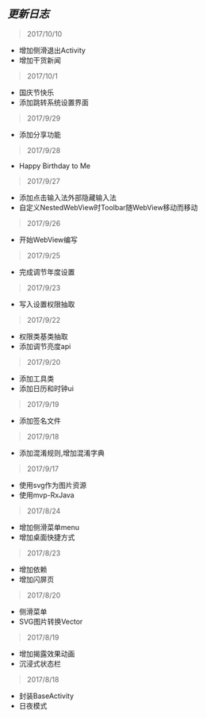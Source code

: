 ## *更新日志*
> 2017/10/10
- 增加侧滑退出Activity
- 增加干货新闻

> 2017/10/1
- 国庆节快乐
- 添加跳转系统设置界面

> 2017/9/29
- 添加分享功能

> 2017/9/28
- Happy Birthday to Me

> 2017/9/27
- 添加点击输入法外部隐藏输入法
- 自定义NestedWebView时Toolbar随WebView移动而移动

> 2017/9/26
- 开始WebView编写

> 2017/9/25
- 完成调节年度设置

> 2017/9/23
- 写入设置权限抽取

> 2017/9/22
- 权限类基类抽取
- 添加调节亮度api

> 2017/9/20
- 添加工具类
- 添加日历和时钟ui

> 2017/9/19
- 添加签名文件

> 2017/9/18
- 添加混淆规则,增加混淆字典

> 2017/9/17
- 使用svg作为图片资源
- 使用mvp-RxJava

> 2017/8/24
- 增加侧滑菜单menu
- 增加桌面快捷方式

> 2017/8/23
- 增加依赖
- 增加闪屏页

> 2017/8/20
- 侧滑菜单
- SVG图片转换Vector

> 2017/8/19
- 增加揭露效果动画
- 沉浸式状态栏

> 2017/8/18
- 封装BaseActivity
- 日夜模式 

 

